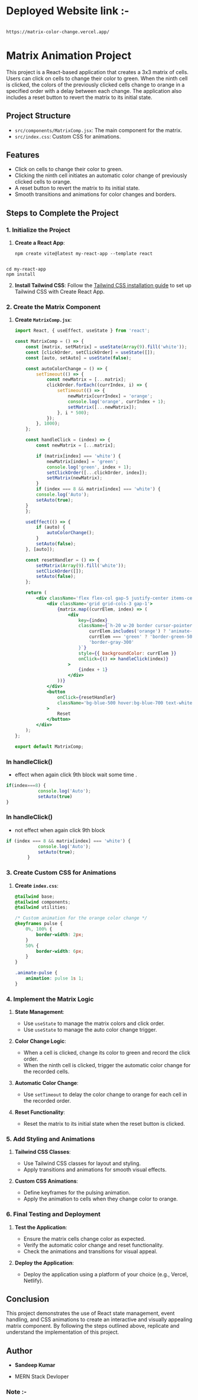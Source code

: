 # Deployed Website link :-


```bash

https://matrix-color-change.vercel.app/
```

# Matrix Animation Project





This project is a React-based application that creates a 3x3 matrix of cells. Users can click on cells to change their color to green. When the ninth cell is clicked, the colors of the previously clicked cells change to orange in a specified order with a delay between each change. The application also includes a reset button to revert the matrix to its initial state.

## Project Structure

- `src/components/MatrixComp.jsx`: The main component for the matrix.
- `src/index.css`: Custom CSS for animations.

## Features

- Click on cells to change their color to green.
- Clicking the ninth cell initiates an automatic color change of previously clicked cells to orange.
- A reset button to revert the matrix to its initial state.
- Smooth transitions and animations for color changes and borders.

## Steps to Complete the Project

### 1. Initialize the Project

1. **Create a React App**: 
    ```
    npm create vite@latest my-react-app --template react
```

cd my-react-app
npm install
```

2. **Install Tailwind CSS**:
    Follow the [Tailwind CSS installation guide](https://tailwindcss.com/docs/guides/create-react-app) to set up Tailwind CSS with Create React App.

### 2. Create the Matrix Component

1. **Create `MatrixComp.jsx`**:
    ```jsx
    import React, { useEffect, useState } from 'react';

    const MatrixComp = () => {
        const [matrix, setMatrix] = useState(Array(9).fill('white'));
        const [clickOrder, setClickOrder] = useState([]);
        const [auto, setAuto] = useState(false);

        const autoColorChange = () => {
            setTimeout(() => {
                const newMatrix = [...matrix];
                clickOrder.forEach((currIndex, i) => {
                    setTimeout(() => {
                        newMatrix[currIndex] = 'orange';
                        console.log('orange', currIndex + 1);
                        setMatrix([...newMatrix]);
                    }, i * 500);
                });
            }, 1000);
        };

        const handleClick = (index) => {
            const newMatrix = [...matrix];

            if (matrix[index] === 'white') {
                newMatrix[index] = 'green';
                console.log('green', index + 1);
                setClickOrder([...clickOrder, index]);
                setMatrix(newMatrix);
            }
            if (index === 8 && matrix[index] === 'white') {
            console.log('Auto');
            setAuto(true);
        }
        };

        useEffect(() => {
            if (auto) {
                autoColorChange();
            }
            setAuto(false);
        }, [auto]);

        const resetHandler = () => {
            setMatrix(Array(9).fill('white'));
            setClickOrder([]);
            setAuto(false);
        };

        return (
            <div className='flex flex-col gap-5 justify-center items-center h-screen'>
                <div className='grid grid-cols-3 gap-1'>
                    {matrix.map((currElem, index) => (
                        <div
                            key={index}
                            className={`h-20 w-20 border cursor-pointer flex justify-center items-center transition-all duration-500 ease-in-out ${
                                currElem.includes('orange') ? 'animate-pulse border-orange-500' :
                                currElem === 'green' ? 'border-green-500' :
                                'border-gray-300'
                            }`}
                            style={{ backgroundColor: currElem }}
                            onClick={() => handleClick(index)}
                        >
                            {index + 1}
                        </div>
                    ))}
                </div>
                <button
                    onClick={resetHandler}
                    className='bg-blue-500 hover:bg-blue-700 text-white font-bold py-2 px-4 rounded transition duration-500 ease-in-out transform hover:scale-105'
                >
                    Reset
                </button>
            </div>
        );
    };

    export default MatrixComp;
    ```

###  In handleClick()
- effect when again click 9th block wait some time .

```jsx
if(index===8) {
            console.log('Auto');
            setAuto(true)   
}     
```
###  In handleClick()
- not effect when again click 9th block
```jsx
if (index === 8 && matrix[index] === 'white') {
            console.log('Auto');
            setAuto(true);
        }
```
### 3. Create Custom CSS for Animations

1. **Create `index.css`**:
    ```css
    @tailwind base;
    @tailwind components;
    @tailwind utilities;

    /* Custom animation for the orange color change */
    @keyframes pulse {
        0%, 100% {
            border-width: 2px;
        }
        50% {
            border-width: 6px;
        }
    }

    .animate-pulse {
        animation: pulse 1s 1;
    }
    ```

### 4. Implement the Matrix Logic

1. **State Management**:
    - Use `useState` to manage the matrix colors and click order.
    - Use `useState` to manage the auto color change trigger.

2. **Color Change Logic**:
    - When a cell is clicked, change its color to green and record the click order.
    - When the ninth cell is clicked, trigger the automatic color change for the recorded cells.

3. **Automatic Color Change**:
    - Use `setTimeout` to delay the color change to orange for each cell in the recorded order.

4. **Reset Functionality**:
    - Reset the matrix to its initial state when the reset button is clicked.

### 5. Add Styling and Animations

1. **Tailwind CSS Classes**:
    - Use Tailwind CSS classes for layout and styling.
    - Apply transitions and animations for smooth visual effects.

2. **Custom CSS Animations**:
    - Define keyframes for the pulsing animation.
    - Apply the animation to cells when they change color to orange.

### 6. Final Testing and Deployment

1. **Test the Application**:
    - Ensure the matrix cells change color as expected.
    - Verify the automatic color change and reset functionality.
    - Check the animations and transitions for visual appeal.

2. **Deploy the Application**:
    - Deploy the application using a platform of your choice (e.g., Vercel, Netlify).

## Conclusion

This project demonstrates the use of React state management, event handling, and CSS animations to create an interactive and visually appealing matrix component. By following the steps outlined above, replicate and understand the implementation of this project.


## Author

- **Sandeep Kumar**

- MERN Stack Devloper

### Note :-

